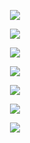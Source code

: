 <!-- Centered skill icons grouped by category -->

<!-- 🌐 Frontend -->
<p align="center">
  <img src="https://skillicons.dev/icons?i=html,css,js,ts,react,angular,nextjs,tailwind,bootstrap,htmx" />
</p>

<!-- 🧠 Backend -->
<p align="center">
  <img src="https://skillicons.dev/icons?i=nodejs,express,deno,bun,elysia,prisma,dotnet,java,py" />
</p>

<!-- 🗄️ Databases -->
<p align="center">
  <img src="https://skillicons.dev/icons?i=mysql,postgres,firebase" />
</p>

<!-- 🛠️ Tools & Platforms -->
<p align="center">
  <img src="https://skillicons.dev/icons?i=git,github,githubactions,vscode,visualstudio,figma,ps" />
</p>

<!-- 🧪 Package Managers -->
<p align="center">
  <img src="https://skillicons.dev/icons?i=npm,pnpm" />
</p>

<!-- 🐧 DevOps / OS -->
<p align="center">
  <img src="https://skillicons.dev/icons?i=docker,ubuntu" />
</p>

<!-- 🖥️ Desktop & Frameworks -->
<p align="center">
  <img src="https://skillicons.dev/icons?i=tauri,electron,bash" />
</p>
